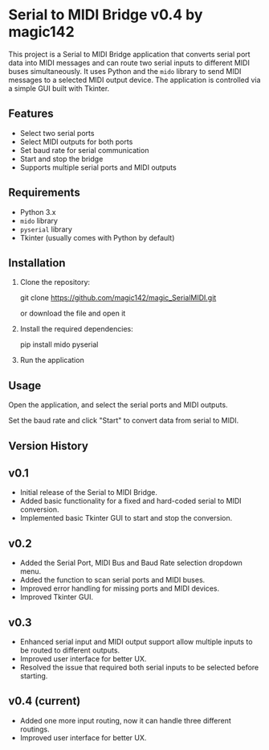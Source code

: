 # Serial to MIDI Bridge v0.4 by magic142

This project is a Serial to MIDI Bridge application that converts serial port data into MIDI messages and can route two serial inputs to different MIDI buses simultaneously.
It uses Python and the `mido` library to send MIDI messages to a selected MIDI output device. The application is controlled via a simple GUI built with Tkinter.

## Features

- Select two serial ports
- Select MIDI outputs for both ports
- Set baud rate for serial communication
- Start and stop the bridge
- Supports multiple serial ports and MIDI outputs

## Requirements

- Python 3.x
- `mido` library
- `pyserial` library
- Tkinter (usually comes with Python by default)

## Installation

1. Clone the repository:

   git clone https://github.com/magic142/magic_SerialMIDI.git

   or download the file and open it

2. Install the required dependencies:

   pip install mido pyserial

3. Run the application

## Usage

Open the application, and select the serial ports and MIDI outputs.

Set the baud rate and click "Start" to convert data from serial to MIDI.



## Version History


## v0.1
- Initial release of the Serial to MIDI Bridge.
- Added basic functionality for a fixed and hard-coded serial to MIDI conversion.
- Implemented basic Tkinter GUI to start and stop the conversion.

## v0.2
- Added the Serial Port, MIDI Bus and Baud Rate selection dropdown menu.
- Added the function to scan serial ports and MIDI buses.
- Improved error handling for missing ports and MIDI devices.
- Improved Tkinter GUI.

## v0.3
- Enhanced serial input and MIDI output support allow multiple inputs to be routed to different outputs.
- Improved user interface for better UX.
- Resolved the issue that required both serial inputs to be selected before starting.

## v0.4 (current)
- Added one more input routing, now it can handle three different routings.
- Improved user interface for better UX.
